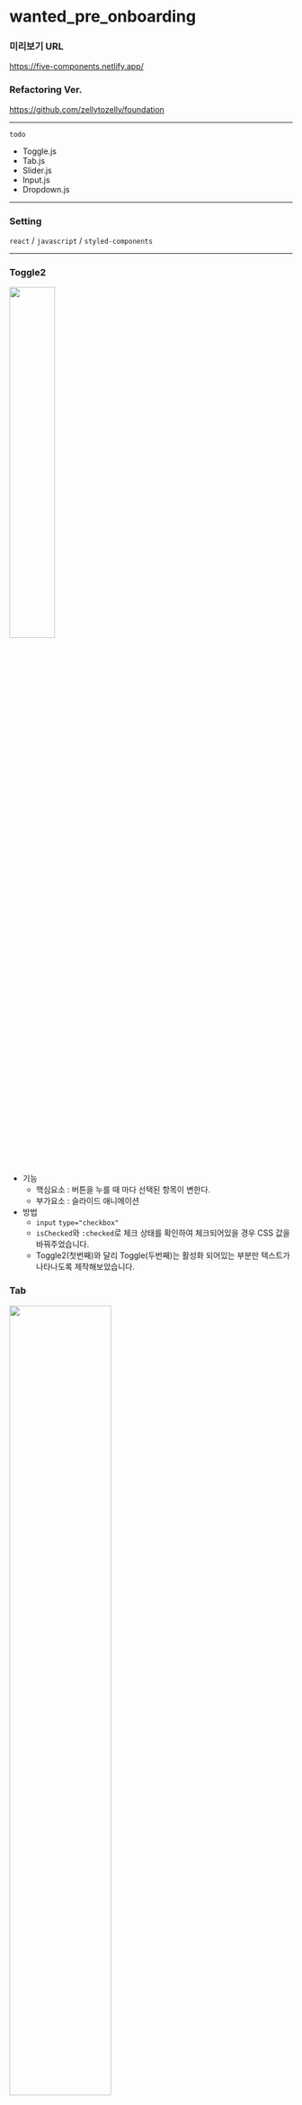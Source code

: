 # wanted_pre_onboarding

### 미리보기 URL
https://five-components.netlify.app/

### Refactoring Ver.
https://github.com/zellytozelly/foundation

---
`todo`
- Toggle.js
- Tab.js
- Slider.js
- Input.js
- Dropdown.js
---
### Setting
`react` / `javascript` /  `styled-components`

---
### Toggle2

<img width='40%' src='https://user-images.githubusercontent.com/51311690/165369839-e5a2478f-bb78-4e46-a902-6a1492133e2f.gif' />

- 기능
    - 핵심요소 : 버튼을 누를 때 마다 선택된 항목이 변한다.
    - 부가요소 : 슬라이드 애니메이션
- 방법
    - `input` `type="checkbox"`
    - `isChecked`와 `:checked`로 체크 상태를 확인하여 체크되어있을 경우 CSS 값을 바꿔주었습니다.
    - Toggle2(첫번째)와 달리 Toggle(두번째)는 활성화 되어있는 부분만 텍스트가 나타나도록 제작해보았습니다.

### Tab
<img width='60%' src='https://user-images.githubusercontent.com/51311690/165369844-092e37d7-dc06-4419-9274-dd8ce8fc3418.gif'/>

- 기능
    - 핵심요소 : 버튼을 누를 때 마다 선택된 탭이 변한다.
    - 부가요소 : 슬라이드 애니메이션
- 방법
    - `map`함수로 배열에 담겨있던 각각의 음식 이름 목록을 만들었습니다. 
    - `index`값과 `activeIndex`값으로 현재 활성화 되어있는 항목을 찾아 해당 음식의 영문 이름을 Contents로 뿌려주었습니다. 
    - 슬라이드는 `activeIndex` 값에 일정 값을 곱하여 `left`로 위치시켰습니다.

### Slider
<img width='60%' src='https://user-images.githubusercontent.com/51311690/165369845-4ecd7ac8-b4b6-4341-83bb-e6c1e18d4eee.gif'/>

- 기능
    - 핵심요소 : 슬라이더를 움직이면 상단의 값이 자동으로 변한다.
    - 부가요소 : 하단 버튼과 미려한 픽셀 매칭
- 방법
    - `input` `type="range"`
    - 구분점이 될 값(1, 25, 50, 75, 100)들을 배열에 저장해두고 `map`함수로 구현했습니다.
    - `input`의 `value`로 현재 클릭한 위치를 받아와, 동그라미 위치(`left`) / 바(`linear-gradient`) / 퍼센트 바로가기 버튼을 제작하였습니다.

### Input
<img width='60%' src='https://user-images.githubusercontent.com/51311690/165369847-b765d88a-8d8c-4d9d-973e-b968bb38d231.gif'/>

- 기능
    - 핵심요소 : 인풋창에 이메일과 비밀번호 입력이 가능하다
    - 부가요소 : 이메일 형식에 맞을 경우 자동으로 체크 표시
    - 부가요소 : 비밀번호 입력란 우측 눈 표시를 누르면 비밀번호가 노출된다
- 방법
    - `input` `type="email"`
    - `input` `type="password"|"text"`
    - 이메일 / 정규 표현식으로 이메일 형식을 체크하여 올바른 경우 (+`input`창이 비어있는 경우), 체크 표시의 `color`를 바꾸고 경고문구를 `visibility: hidden`으로 바꿔주었습니다.
    - 비밀번호 / 눈 아이콘을 누르면 `input`의 타입을 `password`를 `text`로 토글하여 비밀번호를 볼 수 있도록 하였습니다.

### Dropdown
<img width='50%' src='https://user-images.githubusercontent.com/51311690/165369849-909919b1-2a0f-4a42-a10a-42b950e954af.gif'/>

- 기능
    - 핵심요소 : 드롭다운을 누르면 선택창이 펼쳐지고, 아무거나 골라 클릭하면 선택된 항목으로 변경됨
    - 부가요소 : 키워드 필터 기능 구현
- 방법
    - `input` `type="text"`
    - `filter`, `toLowerCase()`, `includes`와 `map`함수로 검색을 한 값들을 보여주었습니다.
    - 검색한 값을 클릭하거나 선택한 값을 보여주는 칸을 클릭한 경우, `setIsOpen(false)`로 아래 검색&선택창을 닫아주었습니다.


